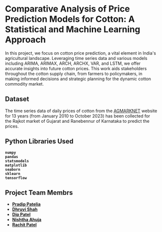 
# Comparative Analysis of Price Prediction Models for Cotton: A Statistical and Machine Learning Approach

In this project, we focus on cotton price prediction, a vital element in India's agricultural landscape. Leveraging time series data and various models including ARIMA, ARIMAX, ARCH, ARCHX, VAR, and LSTM, we offer accurate insights into future cotton prices. This work aids stakeholders throughout the cotton supply chain, from farmers to policymakers, in making informed decisions and strategic planning for the dynamic cotton commodity market.


## Dataset


The time series data of daily prices of cotton from the [AGMARKNET](https://agmarknet.gov.in/) website for 13 years (from January 2010 to October 2023) has been collected for the Rajkot market of Gujarat and Ranebennur of Karnataka to predict the prices.


## Python Libraries Used

**```numpy```**\
**```pandas```**\
 **```statsmodels```**\
**```matplotlib```**\
**```seaborn```**\
**```sklearn```**\
**```tensorflow```**

## Project Team Membrs

- **[Pradip Patelia](https://www.linkedin.com/in/pradip-patelia-911455242/)**
- **[Dhruvi Shah](https://www.linkedin.com/in/dhruvi-shah-34339325b/)**
- **[Dip Patel](https://www.linkedin.com/in/dippatel256)**
- **[Nishtha Ahuja](https://www.linkedin.com/in/nishtha-ahuja-na31102000/)**
- **[Rachit Patel](https://www.linkedin.com/in/rachit-patel-47a320270/)**

